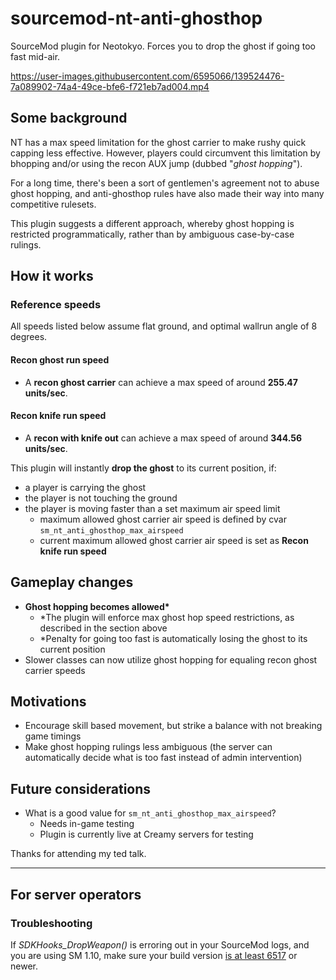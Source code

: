 # sourcemod-nt-anti-ghosthop
SourceMod plugin for Neotokyo. Forces you to drop the ghost if going too fast mid-air.

https://user-images.githubusercontent.com/6595066/139524476-7a089902-74a4-49ce-bfe6-f721eb7ad004.mp4

## Some background
NT has a max speed limitation for the ghost carrier to make rushy quick capping less effective.
However, players could circumvent this limitation by bhopping and/or using the recon AUX jump (dubbed "*ghost hopping*").

For a long time, there's been a sort of gentlemen's agreement not to abuse ghost hopping,
and anti-ghosthop rules have also made their way into many competitive rulesets.

This plugin suggests a different approach, whereby ghost hopping is restricted programmatically, rather than by ambiguous case-by-case rulings.

## How it works

### Reference speeds

All speeds listed below assume flat ground, and optimal wallrun angle of 8 degrees.

#### Recon ghost run speed
* A **recon ghost carrier** can achieve a max speed of around **255.47 units/sec**.
#### Recon knife run speed
* A **recon with knife out** can achieve a max speed of around **344.56 units/sec**.

This plugin will instantly **drop the ghost** to its current position, if:
* a player is carrying the ghost
* the player is not touching the ground
* the player is moving faster than a set maximum air speed limit
  * maximum allowed ghost carrier air speed is defined by cvar `sm_nt_anti_ghosthop_max_airspeed`
  * current maximum allowed ghost carrier air speed is set as **Recon knife run speed**

## Gameplay changes

* **Ghost hopping becomes allowed\***
  * \*The plugin will enforce max ghost hop speed restrictions, as described in the section above
  * \*Penalty for going too fast is automatically losing the ghost to its current position
* Slower classes can now utilize ghost hopping for equaling recon ghost carrier speeds

## Motivations

* Encourage skill based movement, but strike a balance with not breaking game timings
* Make ghost hopping rulings less ambiguous (the server can automatically decide what is too fast instead of admin intervention)

## Future considerations

* What is a good value for `sm_nt_anti_ghosthop_max_airspeed`?
  * Needs in-game testing
  * Plugin is currently live at Creamy servers for testing

Thanks for attending my ted talk.

<hr>

## For server operators

### Troubleshooting
If *SDKHooks_DropWeapon()* is erroring out in your SourceMod logs, and you are using SM 1.10, make sure your build version [is at least 6517](https://github.com/alliedmodders/sourcemod/commit/36341a5984f21aeb4621d321f3af940) or newer.

